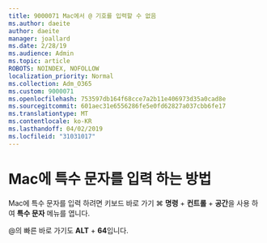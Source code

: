 ```yaml
---
title: 9000071 Mac에서 @ 기호를 입력할 수 없음
ms.author: daeite
author: daeite
manager: joallard
ms.date: 2/28/19
ms.audience: Admin
ms.topic: article
ROBOTS: NOINDEX, NOFOLLOW
localization_priority: Normal
ms.collection: Adm_O365
ms.custom: 9000071
ms.openlocfilehash: 753597db164f68cce7a2b11e406973d35a0cad8e
ms.sourcegitcommit: 601aec31e6556286fe5e0fd62827a037cbb6fe17
ms.translationtype: MT
ms.contentlocale: ko-KR
ms.lasthandoff: 04/02/2019
ms.locfileid: "31031017"
---
```

# <a name="how-to-type-special-characters-on-a-mac"></a>Mac에 특수 문자를 입력 하는 방법

Mac에 특수 문자를 입력 하려면 키보드 바로 가기 ⌘ **명령** + **컨트롤** + **공간**을 사용 하 여 **특수 문자** 메뉴를 엽니다.

@의 빠른 바로 가기도 **ALT** + **64**입니다.